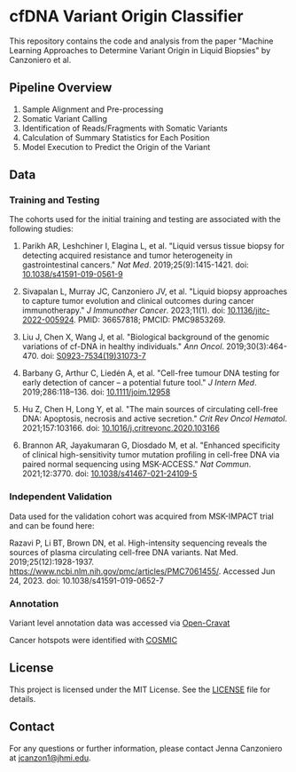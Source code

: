 # cfDNA Variant Origin Classifier

This repository contains the code and analysis from the paper "Machine Learning Approaches to Determine Variant Origin in Liquid Biopsies" by Canzoniero et al.

## Pipeline Overview
1. Sample Alignment and Pre-processing
2. Somatic Variant Calling
3. Identification of Reads/Fragments with Somatic Variants
4. Calculation of Summary Statistics for Each Position
5. Model Execution to Predict the Origin of the Variant

## Data

### Training and Testing 
The cohorts used for the initial training and testing are associated with the following studies:

1. Parikh AR, Leshchiner I, Elagina L, et al. "Liquid versus tissue biopsy for detecting acquired resistance and tumor heterogeneity in gastrointestinal cancers." *Nat Med*. 2019;25(9):1415-1421. doi: [10.1038/s41591-019-0561-9](https://doi.org/10.1038/s41591-019-0561-9)
   
2. Sivapalan L, Murray JC, Canzoniero JV, et al. "Liquid biopsy approaches to capture tumor evolution and clinical outcomes during cancer immunotherapy." *J Immunother Cancer*. 2023;11(1). doi: [10.1136/jitc-2022-005924](https://doi.org/10.1136/jitc-2022-005924). PMID: 36657818; PMCID: PMC9853269.
   
3. Liu J, Chen X, Wang J, et al. "Biological background of the genomic variations of cf-DNA in healthy individuals." *Ann Oncol*. 2019;30(3):464-470. doi: [S0923-7534(19)31073-7](https://doi.org/10.1093/annonc/mdz041)
   
4. Barbany G, Arthur C, Liedén A, et al. "Cell-free tumour DNA testing for early detection of cancer – a potential future tool." *J Intern Med*. 2019;286:118–136. doi: [10.1111/joim.12958](https://doi.org/10.1111/joim.12958)
   
5. Hu Z, Chen H, Long Y, et al. "The main sources of circulating cell-free DNA: Apoptosis, necrosis and active secretion." *Crit Rev Oncol Hematol*. 2021;157:103166. doi: [10.1016/j.critrevonc.2020.103166](https://doi.org/10.1016/j.critrevonc.2020.103166)
   
6. Brannon AR, Jayakumaran G, Diosdado M, et al. "Enhanced specificity of clinical high-sensitivity tumor mutation profiling in cell-free DNA via paired normal sequencing using MSK-ACCESS." *Nat Commun*. 2021;12:3770. doi: [10.1038/s41467-021-24109-5](https://doi.org/10.1038/s41467-021-24109-5)

### Independent Validation 
Data used for the validation cohort was acquired from MSK-IMPACT trial and can be found here: 

Razavi P, Li BT, Brown DN, et al. High-intensity sequencing reveals the sources of plasma circulating cell-free DNA variants. Nat Med. 2019;25(12):1928-1937. https://www.ncbi.nlm.nih.gov/pmc/articles/PMC7061455/. Accessed Jun 24, 2023. doi: 10.1038/s41591-019-0652-7

### Annotation 

Variant level annotation data was accessed via [Open-Cravat](https://github.com/KarchinLab/open-cravat)

Cancer hotspots were identified with [COSMIC](https://cancer.sanger.ac.uk/cosmic)


## License
This project is licensed under the MIT License. See the [LICENSE](LICENSE) file for details.

## Contact
For any questions or further information, please contact Jenna Canzoniero at [jcanzon1@jhmi.edu](mailto:jcanzon1@jhmi.edu).
